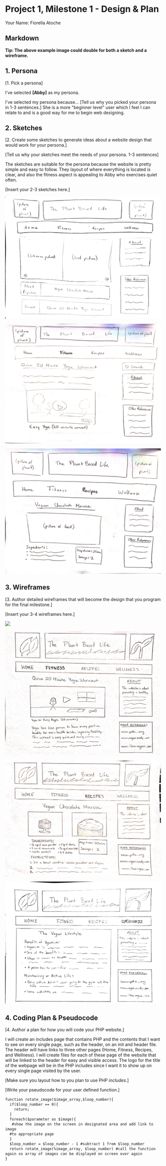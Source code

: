# Project 1, Milestone 1 - Design & Plan

Your Name: Fiorella Atoche

## Markdown

**Tip: The above example image could double for both a sketch and a wireframe.**

## 1. Persona

[1. Pick a persona]

I've selected **[Abby]** as my persona.

I've selected my persona because... [Tell us why you picked your persona in 1-3 sentences.]
She is a more "beginner level" user which I feel I can relate to and is a good way for me to begin web designing.

## 2. Sketches

[2. Create some sketches to generate ideas about a website design that would work for your persona.]

[Tell us why your sketches meet the needs of your persona. 1-3 sentences]

The sketches are suitable for the persona because the website is pretty simple and easy to follow. They layout of where everything is located is clear, and also the fitness aspect is appealing to Abby who exercises quiet often.

[Insert your 2-3 sketches here.]

![](sketch1.png)

![](sketch2.png)

![](sketch3.png)

## 3. Wireframes

[3. Author detailed wireframes that will become the design that you program for the final milestone.]

[Insert your 3-4 wireframes here.]

![](wf1.png)

![](wf2.png)

![](wf3.png)

![](wf4.png)

## 4. Coding Plan & Pseudocode

[4. Author a plan for how you will code your PHP website.]

I will create an includes page that contains PHP and the contents that I want to see on every single page, such as the header, on an init and header file. The header will have links to three other pages (Home, Fitness, Recipes, and Wellness). I will create files for each of these page of the website that will be linked to the header for easy and visible access. The logo for the title of the webpage will be in the PHP includes since I want it to show up on every single page visited by the user.

[Make sure you layout how to you plan to use PHP *includes*.]

[Write your pseudocode for your user defined function.]

    function rotate_image($image_array,$loop_number){
      if($loop_number == 0){
        return;
      }
      foreach($parameter as $image){
       #show the image on the screen in designated area and add link to image
      #to appropriate page
      }
      $loop_number = $loop_number - 1 #subtract 1 from $loop_number
      return rotate_image(%image_array, $loop_number) #call the function again so array of images can be displayed on screen over again
    }
